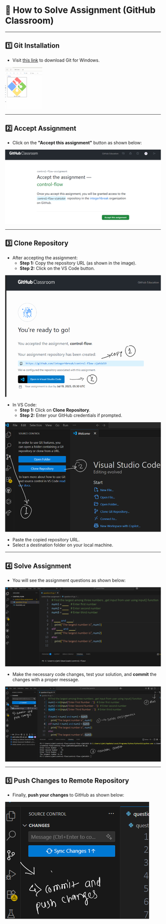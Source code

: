 # 📖 How to Solve Assignment (GitHub Classroom)


---

## 1️⃣ Git Installation

- Visit [this link](https://git-scm.com/downloads/win) to download Git for Windows.

<img src="iamges/image.png" alt="Git Installation" width="120"/>


---


## 2️⃣ Accept Assignment

- Click on the **"Accept this assignment"** button as shown below:

![Accept Assignment](iamges/image-1.png)


---


## 3️⃣ Clone Repository

- After accepting the assignment:
  - **Step 1:** Copy the repository URL (as shown in the image).
  - **Step 2:** Click on the VS Code button.

![Clone Repository Step 1](iamges/image-2.png)


- In VS Code:
  - **Step 1:** Click on **Clone Repository**.
  - **Step 2:** Enter your GitHub credentials if prompted.

![Clone Repository Step 2](iamges/image-3.png)


- Paste the copied repository URL.
- Select a destination folder on your local machine.


---


## 4️⃣ Solve Assignment

- You will see the assignment questions as shown below:

![Solve Assignment](iamges/image-4q.png)


- Make the necessary code changes, test your solution, and **commit** the changes with a proper message.

![Commit Changes](iamges/image-4.png)


---


## 5️⃣ Push Changes to Remote Repository

- Finally, **push your changes** to GitHub as shown below:

![Push Changes](iamges/image-5.png)


